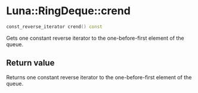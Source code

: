 # Luna::RingDeque::crend

```c++
const_reverse_iterator crend() const
```

Gets one constant reverse iterator to the one-before-first element of the queue. 



## Return value
Returns one constant reverse iterator to the one-before-first element of the queue. 

